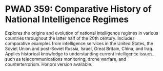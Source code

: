 # PWAD 359: Comparative History of National Intelligence Regimes

Explores the origins and evolution of national intelligence regimes in various countries throughout the latter half of the 20th century. Includes comparative examples from intelligence services in the United States, the Soviet Union and post-Soviet Russia, Israel, Great Britain, China, and Iraq. Applies historical knowledge to understanding current intelligence issues, such as telecommunications monitoring, drone warfare, and counterterrorism. Honors version available.